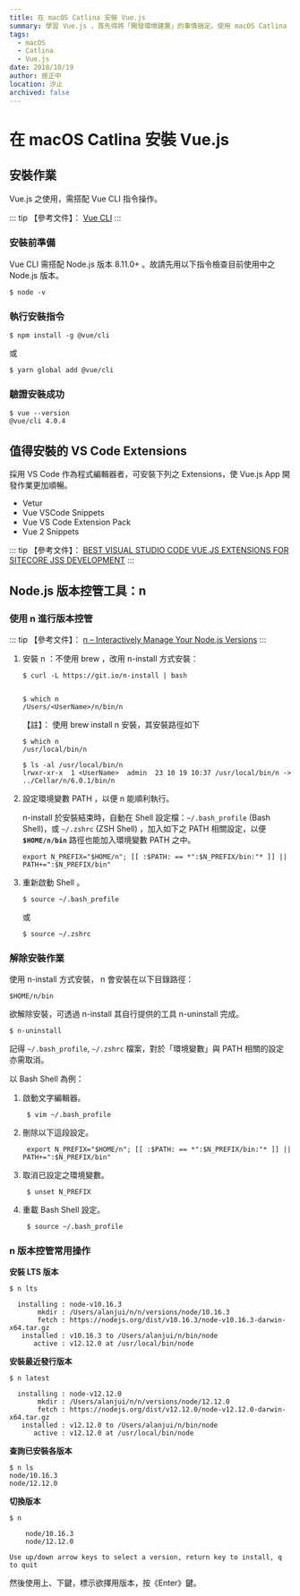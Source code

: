 ```yaml
---
title: 在 macOS Catlina 安裝 Vue.js
summary: 學習 Vue.js ，首先得將「開發環境建置」的事情搞定。使用 macOS Catlina (V10.15) 作業系統的使用者，如何安裝及設定 Vue.js 相關的 SDK ，本文將有指引說明 How to ......
tags:
  - macOS
  - Catlina
  - Vue.js
date: 2018/10/19
author: 居正中
location: 汐止
archived: false
---
```


# 在 macOS Catlina 安裝 Vue.js

<!-- ::: theorem Newton's First Law
In an inertial frame of reference, an object either remains at rest or continues to move at a constant velocity, unless acted upon by a force.

::: right
From [Wikipedia](https://en.wikipedia.org/wiki/Newton%27s_laws_of_motion)
:::

::: tip
Tip container of `@vuepress/theme-default`
::: -->

## 安裝作業

Vue.js 之使用，需搭配 Vue CLI 指令操作。

::: tip 【參考文件】： 
[Vue CLI](https://cli.vuejs.org/guide/prototyping.html)
:::

### 安裝前準備

Vue CLI 需搭配 Node.js 版本 8.11.0+ 。故請先用以下指令檢查目前使用中之 Node.js 版本。


    $ node -v


### 執行安裝指令


    $ npm install -g @vue/cli

或


    $ yarn global add @vue/cli

### 驗證安裝成功


    $ vue --version
    @vue/cli 4.0.4


## 值得安裝的 VS Code Extensions

採用 VS Code 作為程式編輯器者，可安裝下列之 Extensions，使 Vue.js App 開發作業更加順暢。 

- Vetur
- Vue VSCode Snippets
- Vue VS Code Extension Pack
- Vue 2 Snippets

::: tip 【參考文件】： 
[BEST VISUAL STUDIO CODE VUE.JS EXTENSIONS FOR SITECORE JSS DEVELOPMENT](https://www.kayee.nl/2019/03/11/best-visual-studio-code-vue-js-extensions-for-sitecore-jss-development/)
:::


## Node.js 版本控管工具：n


### 使用 n 進行版本控管

::: tip 【參考文件】： 
[n – Interactively Manage Your Node.js Versions](https://github.com/tj/n)
:::

 1. 安裝 n ：不使用 brew ，改用 n-install 方式安裝：

        $ curl -L https://git.io/n-install | bash


        $ which n
        /Users/<UserName>/n/bin/n
        
    【註】： 使用 brew install n 安裝，其安裝路徑如下

        $ which n
        /usr/local/bin/n
        
        $ ls -al /usr/local/bin/n
        lrwxr-xr-x  1 <UserName>  admin  23 10 19 10:37 /usr/local/bin/n -> ../Cellar/n/6.0.1/bin/n

 2. 設定環境變數 PATH ，以便 n 能順利執行。

    n-install 於安裝結束時，自動在 Shell 設定檔：`~/.bash_profile` (Bash Shell)，或 `~/.zshrc` (ZSH Shell) ，加入如下之 PATH 相關設定，以便 **`$HOME/n/bin`** 路徑也能加入環境變數 PATH 之中。

        export N_PREFIX="$HOME/n"; [[ :$PATH: == *":$N_PREFIX/bin:"* ]] || PATH+=":$N_PREFIX/bin"

 3. 重新啟動 Shell 。

        $ source ~/.bash_profile

    或

        $ source ~/.zshrc


### 解除安裝作業

使用 n-install 方式安裝， n 會安裝在以下目錄路徑：

    $HOME/n/bin

欲解除安裝，可透過 n-install 其自行提供的工具 n-uninstall 完成。

    $ n-uninstall

記得 `~/.bash_profile`, `~/.zshrc` 檔案，對於「環境變數」與 PATH 相關的設定亦需取消。

以 Bash Shell 為例：

1. 啟動文字編輯器。

        $ vim ~/.bash_profile 

2. 刪除以下這段設定。

        export N_PREFIX="$HOME/n"; [[ :$PATH: == *":$N_PREFIX/bin:"* ]] || PATH+=":$N_PREFIX/bin"

3. 取消已設定之環境變數。

        $ unset N_PREFIX

4. 重載 Bash Shell 設定。

        $ source ~/.bash_profile


### n 版本控管常用操作

**安裝 LTS 版本**

    $ n lts
    
      installing : node-v10.16.3
           mkdir : /Users/alanjui/n/n/versions/node/10.16.3
           fetch : https://nodejs.org/dist/v10.16.3/node-v10.16.3-darwin-x64.tar.gz
       installed : v10.16.3 to /Users/alanjui/n/bin/node
          active : v12.12.0 at /usr/local/bin/node

**安裝最近發行版本**

    $ n latest
    
      installing : node-v12.12.0
           mkdir : /Users/alanjui/n/n/versions/node/12.12.0
           fetch : https://nodejs.org/dist/v12.12.0/node-v12.12.0-darwin-x64.tar.gz
       installed : v12.12.0 to /Users/alanjui/n/bin/node
          active : v12.12.0 at /usr/local/bin/node


**查詢已安裝各版本**

    $ n ls
    node/10.16.3
    node/12.12.0


**切換版本**

    $ n
    
        node/10.16.3
        node/12.12.0
    
    Use up/down arrow keys to select a version, return key to install, q to quit


然後使用上、下鍵，標示欲擇用版本，按《Enter》鍵。
